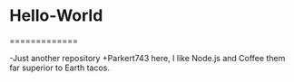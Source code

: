 # Hello-World
=============

-Just another repository
+Parkert743 here, I like Node.js and Coffee
them far superior to Earth tacos.
